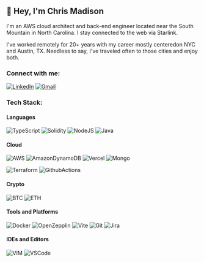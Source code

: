 ## 👋 Hey, I'm Chris Madison

I'm an AWS cloud architect and back-end engineer located near the South Mountain in North Carolina. I stay connected to the web via Starlink.

I've worked remotely for 20+ years with my career mostly centeredon NYC and Austin, TX. Needless to say, I've traveled often to those cities and enjoy both.

### Connect with me:

[![LinkedIn](https://img.shields.io/badge/linkedin-%230077B5.svg?style=for-the-badge&logo=linkedin&logoColor=white)](https://www.linkedin.com/in/cmmadison)
[![Gmail](https://img.shields.io/badge/Gmail-D14836?style=for-the-badge&logo=gmail&logoColor=white)](mailto:cmadison68@gmail.com)

### Tech Stack:

#### Languages

![TypeScript](https://img.shields.io/badge/typescript-%23007ACC.svg?style=for-the-badge&logo=typescript&logoColor=white)
![Solidity](https://img.shields.io/badge/Solidity-e6e6e6?style=for-the-badge&logo=solidity&logoColor=black)
![NodeJS](https://img.shields.io/badge/node.js-6DA55F?style=for-the-badge&logo=node.js&logoColor=white)
![Java](https://img.shields.io/badge/OpenJDK-ED8B00?style=for-the-badge&logo=openjdk&logoColor=white)

#### Cloud

![AWS](https://img.shields.io/badge/AWS-%23FF9900.svg?style=for-the-badge&logo=amazon-aws&logoColor=white)
![AmazonDynamoDB](https://img.shields.io/badge/Amazon%20DynamoDB-4053D6?style=for-the-badge&logo=Amazon%20DynamoDB&logoColor=white)
![Vercel](https://img.shields.io/badge/Vercel-000000?style=for-the-badge&logo=vercel&logoColor=white)
![Mongo](https://img.shields.io/badge/MongoDB-4EA94B?style=for-the-badge&logo=mongodb&logoColor=white)

![Terraform](https://img.shields.io/badge/Terraform-7B42BC?style=for-the-badge&logo=terraform&logoColor=white)
![GithubActions](https://img.shields.io/badge/GitHub_Actions-2088FF?style=for-the-badge&logo=github-actions&logoColor=white)

#### Crypto

![BTC](https://img.shields.io/badge/Bitcoin-000000?style=for-the-badge&logo=bitcoin&logoColor=white)
![ETH](https://img.shields.io/badge/Ethereum-3C3C3D?style=for-the-badge&logo=Ethereum&logoColor=white)

#### Tools and Platforms

![Docker](https://img.shields.io/badge/docker-%230db7ed.svg?style=for-the-badge&logo=docker&logoColor=white)
![OpenZepplin](https://img.shields.io/badge/OpenZeppelin-4E5EE4?logo=OpenZeppelin&logoColor=fff&style=for-the-badge)
![Vite](https://img.shields.io/badge/vite-%23646CFF.svg?style=for-the-badge&logo=vite&logoColor=white)
![Git](https://img.shields.io/badge/git-%23F05033.svg?style=for-the-badge&logo=git&logoColor=white)
![Jira](https://img.shields.io/badge/Jira-0052CC?style=for-the-badge&logo=Jira&logoColor=white)

#### IDEs and Editors

![VIM](https://img.shields.io/badge/VIM-%2311AB00.svg?&style=for-the-badge&logo=vim&logoColor=white)
![VSCode](https://img.shields.io/badge/Visual_Studio_Code-0078D4?style=for-the-badge&logo=visual%20studio%20code&logoColor=white)
